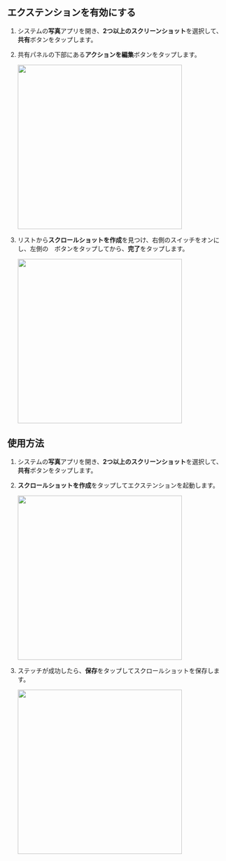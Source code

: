 ## エクステンションを有効にする

1. システムの**写真**アプリを開き、**2つ以上のスクリーンショット**を選択して、**共有**ボタンをタップします。

2. 共有パネルの下部にある**アクションを編集**ボタンをタップします。

    <img src="../../assets/guide-create-scrollshot-1.jpg" width="375" >

3. リストから**スクロールショットを作成**を見つけ、右側のスイッチをオンにし、左側の<img src="../../assets/guide-plus.png" style="height:1em !important; vertical-align:-10%">ボタンをタップしてから、**完了**をタップします。

    <img src="../../assets/guide-create-scrollshot-2.jpg" width="375" >

## 使用方法

1. システムの**写真**アプリを開き、**2つ以上のスクリーンショット**を選択して、**共有**ボタンをタップします。

2. **スクロールショットを作成**をタップしてエクステンションを起動します。

    <img src="../../assets/guide-create-scrollshot-3.jpg" width="375" >

3. ステッチが成功したら、**保存**をタップしてスクロールショットを保存します。

    <img src="../../assets/guide-create-scrollshot-4.jpg" width="375" >
